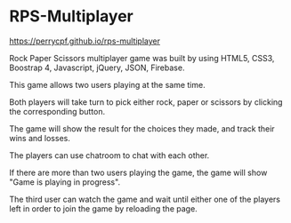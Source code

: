 # RPS-Multiplayer

https://perrycpf.github.io/rps-multiplayer

Rock Paper Scissors multiplayer game was built by using HTML5, CSS3, Boostrap 4, Javascript, jQuery, JSON, Firebase.

This game allows two users playing at the same time.

Both players will take turn to pick either rock, paper or scissors by clicking the corresponding button. 

The game will show the result for the choices they made, and track their wins and losses.

The players can use chatroom to chat with each other.

If there are more than two users playing the game, the game will show "Game is playing in progress".

The third user can watch the game and wait until either one of the players left in order to join the game by reloading the page.
